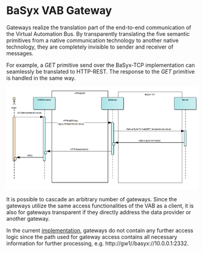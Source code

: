 # BaSyx VAB Gateway

Gateways realize the translation part of the end-to-end communication of the Virtual Automation Bus. By transparently translating the five semantic primitives from a native communication technology to another native technology, they are completely invisible to sender and receiver of messages.

For example, a *GET* primitive send over the BaSyx-TCP implementation can seamlessly be translated to HTTP-REST. The response to the *GET* primitive is handled in the same way. 

![Gateway communication](./images/BaSyx_Gateway_Communication.png)

It is possible to cascade an arbitrary number of gateways. Since the gateways utilize the same access functionalities of the VAB as a client, it is also for gateways transparent if they directly address the data provider or another gateway.

In the current [implementation](../implementation/gateway.md), gateways do not contain any further access logic since the path used for gateway access contains all necessary information for further processing, e.g. http://gw1//basyx://10.0.0.1:2332.